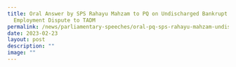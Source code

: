 ```yaml
---
title: Oral Answer by SPS Rahayu Mahzam to PQ on Undischarged Bankrupt Filing an
  Employment Dispute to TADM
permalink: /news/parliamentary-speeches/oral-pq-sps-rahayu-mahzam-undischarged-bankrupt-employment-dispute-tadm/
date: 2023-02-23
layout: post
description: ""
image: ""
---
```

